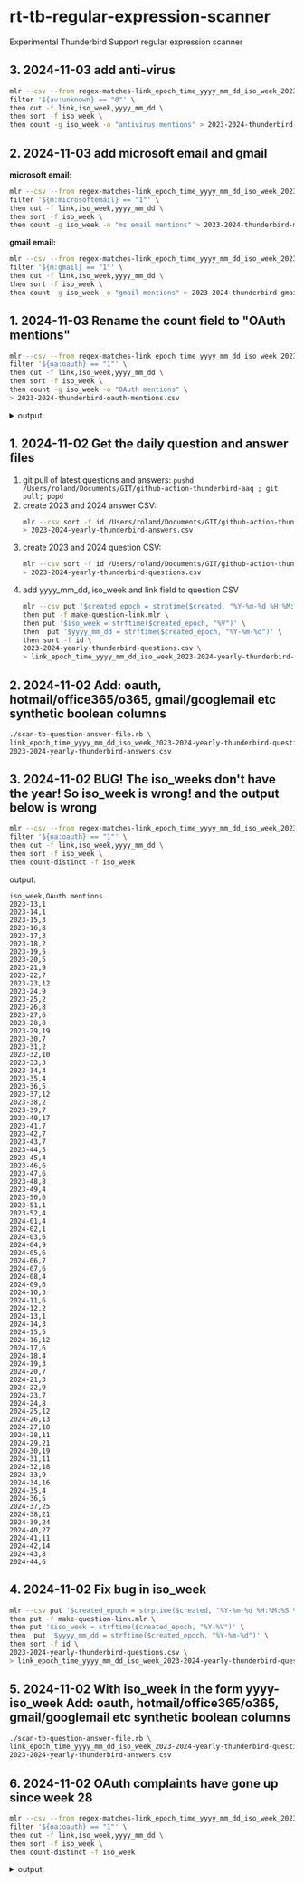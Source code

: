 # rt-tb-regular-expression-scanner
Experimental Thunderbird Support regular expression scanner

## 3. 2024-11-03 add anti-virus
```bash
mlr --csv --from regex-matches-link_epoch_time_yyyy_mm_dd_iso_week_2023-2024-yearly-thunderbird-questions.csv \
filter '${av:unknown} == "0"' \
then cut -f link,iso_week,yyyy_mm_dd \
then sort -f iso_week \
then count -g iso_week -o "antivirus mentions" > 2023-2024-thunderbird-antivirus-mentions.csv
```
## 2. 2024-11-03 add microsoft email and gmail 

**microsoft email:**

```bash
mlr --csv --from regex-matches-link_epoch_time_yyyy_mm_dd_iso_week_2023-2024-yearly-thunderbird-questions.csv \
filter '${m:microsoftemail} == "1"' \
then cut -f link,iso_week,yyyy_mm_dd \
then sort -f iso_week \
then count -g iso_week -o "ms email mentions" > 2023-2024-thunderbird-microsoft-email-mentions.csv
```

**gmail email:**
```bash
mlr --csv --from regex-matches-link_epoch_time_yyyy_mm_dd_iso_week_2023-2024-yearly-thunderbird-questions.csv \
filter '${m:gmail} == "1"' \
then cut -f link,iso_week,yyyy_mm_dd \
then sort -f iso_week \
then count -g iso_week -o "gmail mentions" > 2023-2024-thunderbird-gmail-email-mentions.csv
```

## 1. 2024-11-03 Rename the count field to "OAuth mentions"

```bash
mlr --csv --from regex-matches-link_epoch_time_yyyy_mm_dd_iso_week_2023-2024-yearly-thunderbird-questions.csv \
filter '${oa:oauth} == "1"' \
then cut -f link,iso_week,yyyy_mm_dd \
then sort -f iso_week \
then count -g iso_week -o "OAuth mentions" \
> 2023-2024-thunderbird-oauth-mentions.csv
```

<details markdown="1">
<summary markdown="span">output:</summary>

```   
iso_week,OAuth mentions
2023-13,1
2023-14,1
2023-15,3
2023-16,8
2023-17,3
2023-18,2
2023-19,5
2023-20,5
2023-21,9
2023-22,7
2023-23,12
2023-24,9
2023-25,2
2023-26,8
2023-27,6
2023-28,8
2023-29,19
2023-30,7
2023-31,2
2023-32,10
2023-33,3
2023-34,4
2023-35,4
2023-36,5
2023-37,12
2023-38,2
2023-39,7
2023-40,17
2023-41,7
2023-42,7
2023-43,7
2023-44,5
2023-45,4
2023-46,6
2023-47,6
2023-48,8
2023-49,4
2023-50,6
2023-51,1
2023-52,4
2024-01,4
2024-02,1
2024-03,6
2024-04,9
2024-05,6
2024-06,7
2024-07,6
2024-08,4
2024-09,6
2024-10,3
2024-11,6
2024-12,2
2024-13,1
2024-14,3
2024-15,5
2024-16,12
2024-17,6
2024-18,4
2024-19,3
2024-20,7
2024-21,3
2024-22,9
2024-23,7
2024-24,8
2024-25,12
2024-26,13
2024-27,18
2024-28,11
2024-29,21
2024-30,19
2024-31,11
2024-32,18
2024-33,9
2024-34,16
2024-35,4
2024-36,5
2024-37,25
2024-38,21
2024-39,24
2024-40,27
2024-41,11
2024-42,14
2024-43,8
2024-44,6
```
</details>

## 1. 2024-11-02 Get the daily question and answer files
1. git pull of latest questions and answers: `pushd /Users/roland/Documents/GIT/github-action-thunderbird-aaq ; git pull; popd`
2. create 2023 and 2024 answer CSV:
   ```bash
   mlr --csv sort -f id /Users/roland/Documents/GIT/github-action-thunderbird-aaq/202*/*thunderbird-answers-for-questions-desktop.csv \
   > 2023-2024-yearly-thunderbird-answers.csv
   ```
1. create 2023 and 2024 question CSV:
   ```bash
   mlr --csv sort -f id /Users/roland/Documents/GIT/github-action-thunderbird-aaq/202*/*thunderbird-creator-answers-desktop-all-locales.csv \
   > 2023-2024-yearly-thunderbird-questions.csv
   ```
1. add yyyy_mm_dd, iso_week and link field to question CSV
   ```bash
   mlr --csv put '$created_epoch = strptime($created, "%Y-%m-%d %H:%M:%S %z")' \
   then put -f make-question-link.mlr \
   then put '$iso_week = strftime($created_epoch, "%V")' \
   then  put '$yyyy_mm_dd = strftime($created_epoch, "%Y-%m-%d")' \
   then sort -f id \
   2023-2024-yearly-thunderbird-questions.csv \
   > link_epoch_time_yyyy_mm_dd_iso_week_2023-2024-yearly-thunderbird-questions.csv
   ```
## 2. 2024-11-02 Add: oauth, hotmail/office365/o365, gmail/googlemail etc synthetic boolean columns
```bash
./scan-tb-question-answer-file.rb \
link_epoch_time_yyyy_mm_dd_iso_week_2023-2024-yearly-thunderbird-questions.csv \
2023-2024-yearly-thunderbird-answers.csv
```
## 3. 2024-11-02 BUG! The iso_weeks don't have the year! So iso_week is wrong! and the output below is wrong
```bash
mlr --csv --from regex-matches-link_epoch_time_yyyy_mm_dd_iso_week_2023-2024-yearly-thunderbird-questions.csv \
filter '${oa:oauth} == "1"' \
then cut -f link,iso_week,yyyy_mm_dd \
then sort -f iso_week \
then count-distinct -f iso_week
```

output:

```
iso_week,OAuth mentions
2023-13,1
2023-14,1
2023-15,3
2023-16,8
2023-17,3
2023-18,2
2023-19,5
2023-20,5
2023-21,9
2023-22,7
2023-23,12
2023-24,9
2023-25,2
2023-26,8
2023-27,6
2023-28,8
2023-29,19
2023-30,7
2023-31,2
2023-32,10
2023-33,3
2023-34,4
2023-35,4
2023-36,5
2023-37,12
2023-38,2
2023-39,7
2023-40,17
2023-41,7
2023-42,7
2023-43,7
2023-44,5
2023-45,4
2023-46,6
2023-47,6
2023-48,8
2023-49,4
2023-50,6
2023-51,1
2023-52,4
2024-01,4
2024-02,1
2024-03,6
2024-04,9
2024-05,6
2024-06,7
2024-07,6
2024-08,4
2024-09,6
2024-10,3
2024-11,6
2024-12,2
2024-13,1
2024-14,3
2024-15,5
2024-16,12
2024-17,6
2024-18,4
2024-19,3
2024-20,7
2024-21,3
2024-22,9
2024-23,7
2024-24,8
2024-25,12
2024-26,13
2024-27,18
2024-28,11
2024-29,21
2024-30,19
2024-31,11
2024-32,18
2024-33,9
2024-34,16
2024-35,4
2024-36,5
2024-37,25
2024-38,21
2024-39,24
2024-40,27
2024-41,11
2024-42,14
2024-43,8
2024-44,6
```
## 4. 2024-11-02 Fix bug in iso_week
```bash
mlr --csv put '$created_epoch = strptime($created, "%Y-%m-%d %H:%M:%S %z")' \
then put -f make-question-link.mlr \
then put '$iso_week = strftime($created_epoch, "%Y-%V")' \
then  put '$yyyy_mm_dd = strftime($created_epoch, "%Y-%m-%d")' \
then sort -f id \
2023-2024-yearly-thunderbird-questions.csv \
> link_epoch_time_yyyy_mm_dd_iso_week_2023-2024-yearly-thunderbird-questions.csv
```

## 5.  2024-11-02 With iso_week in the form yyyy-iso_week Add: oauth, hotmail/office365/o365, gmail/googlemail etc synthetic boolean columns
```bash
./scan-tb-question-answer-file.rb \
link_epoch_time_yyyy_mm_dd_iso_week_2023-2024-yearly-thunderbird-questions.csv \
2023-2024-yearly-thunderbird-answers.csv
```
## 6. 2024-11-02 OAuth complaints have  gone up since week 28
```bash
mlr --csv --from regex-matches-link_epoch_time_yyyy_mm_dd_iso_week_2023-2024-yearly-thunderbird-questions.csv \
filter '${oa:oauth} == "1"' \
then cut -f link,iso_week,yyyy_mm_dd \
then sort -f iso_week \
then count-distinct -f iso_week
```
<details markdown="1">
<summary markdown="span">output:</summary>
   
```
iso_week,count
2023-13,1
2023-14,1
2023-15,3
2023-16,8
2023-17,3
2023-18,2
2023-19,5
2023-20,5
2023-21,9
2023-22,7
2023-23,12
2023-24,9
2023-25,2
2023-26,8
2023-27,6
2023-28,8
2023-29,19
2023-30,7
2023-31,2
2023-32,10
2023-33,3
2023-34,4
2023-35,4
2023-36,5
2023-37,12
2023-38,2
2023-39,7
2023-40,17
2023-41,7
2023-42,7
2023-43,7
2023-44,5
2023-45,4
2023-46,6
2023-47,6
2023-48,8
2023-49,4
2023-50,6
2023-51,1
2023-52,4
2024-01,4
2024-02,1
2024-03,6
2024-04,9
2024-05,6
2024-06,7
2024-07,6
2024-08,4
2024-09,6
2024-10,3
2024-11,6
2024-12,2
2024-13,1
2024-14,3
2024-15,5
2024-16,12
2024-17,6
2024-18,4
2024-19,3
2024-20,7
2024-21,3
2024-22,9
2024-23,7
2024-24,8
2024-25,12
2024-26,13
2024-27,18
2024-28,11
2024-29,21
2024-30,19
2024-31,11
2024-32,18
2024-33,9
2024-34,16
2024-35,4
2024-36,5
2024-37,25
2024-38,21
2024-39,24
2024-40,27
2024-41,11
2024-42,14
2024-43,8
2024-44,6
```
</details>
